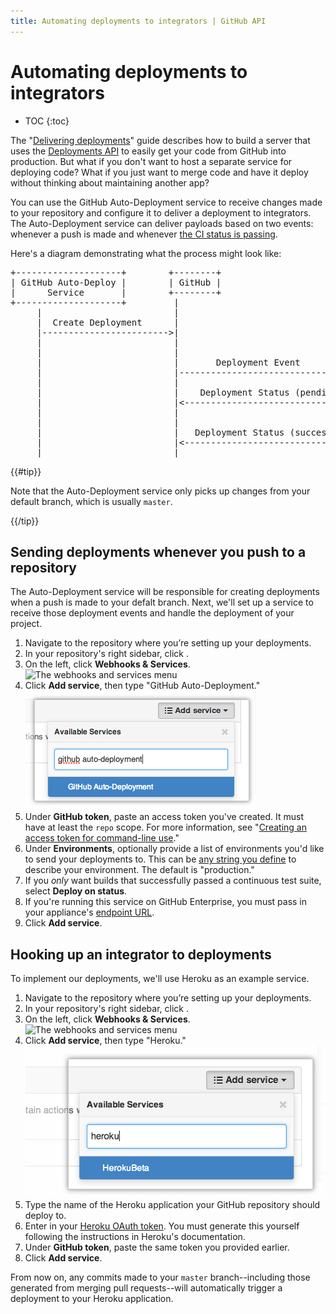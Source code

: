 ```yaml
---
title: Automating deployments to integrators | GitHub API
---
```


# Automating deployments to integrators

* TOC
{:toc}

The "[Delivering deployments](/guides/delivering-deployments/)" guide describes how to build a server that uses the [Deployments API][deploy API] to easily get your code from GitHub into production. But what if you don't want to host a separate service for deploying code? What if you just want to merge code and have it deploy without thinking about maintaining another app?

You can use the GitHub Auto-Deployment service to receive changes made to your repository and configure it to deliver a deployment to integrators. The Auto-Deployment service can deliver payloads based on two events: whenever a push is made and whenever [the CI status is passing](/guides/building-a-ci-server/).

Here's a diagram demonstrating what the process might look like:

<pre>
+--------------------+        +--------+                    +-----------+
| GitHub Auto-Deploy |        | GitHub |                    |  Heroku   |
|      Service       |        +--------+                    +-----------+
+--------------------+         |                                  |
     |                         |                                  |
     |  Create Deployment      |                                  |
     |------------------------>|                                  |
     |                         |                                  |
     |                         |                                  |
     |                         |       Deployment Event           |
     |                         |--------------------------------->|
     |                         |                                  |
     |                         |    Deployment Status (pending)   |
     |                         |<---------------------------------|
     |                         |                                  |
     |                         |                                  |
     |                         |   Deployment Status (success)    |
     |                         |<---------------------------------|
     |                         |                                  |
</pre>

{{#tip}}

Note that the Auto-Deployment service only picks up changes from your default branch, which is usually `master`.

{{/tip}}

## Sending deployments whenever you push to a repository

The Auto-Deployment service will be responsible for creating deployments when a push is made to your defalt branch. Next, we'll set up a service to receive those deployment events and handle the deployment of your project.

1. Navigate to the repository where you’re setting up your deployments.
2. In your repository's right sidebar, click <span aria-label="The edit icon" title="The edit icon" class="octicon octicon-tools"></span>.
3. On the left, click **Webhooks & Services**.
![The webhooks and services menu](https://github-images.s3.amazonaws.com/help/settings/webhooks_and_services_menu.png)
4. Click **Add service**, then type "GitHub Auto-Deployment." ![Adding the GitHub Auto-Deployment service](/images/add_github_autodeploy_service.png)
5. Under **GitHub token**, paste an access token you've created. It must have at least the `repo` scope. For more information, see "[Creating an access token for command-line use](https://help.github.com/articles/creating-an-access-token-for-command-line-use)."
6. Under **Environments**, optionally provide a list of environments you'd like to send your deployments to. This can be [any string you define](https://developer.github.com/v3/repos/deployments/#parameters) to describe your environment. The default is "production."
7. If you *only* want builds that successfully passed a continuous test suite, select **Deploy on status**.
8. If you're running this service on GitHub Enterprise, you must pass in your appliance's [endpoint URL](https://developer.github.com/v3/enterprise/#endpoint-urls).
9. Click **Add service**.

## Hooking up an integrator to deployments

To implement our deployments, we'll use Heroku as an example service.

1. Navigate to the repository where you’re setting up your deployments.
2. In your repository's right sidebar, click <span aria-label="The edit icon" title="The edit icon" class="octicon octicon-tools"></span>.
3. On the left, click **Webhooks & Services**.
![The webhooks and services menu](https://github-images.s3.amazonaws.com/help/settings/webhooks_and_services_menu.png)
4. Click **Add service**, then type "Heroku." ![Adding the GitHub Auto-Deployment service](/images/add_heroku_autodeploy_service.png)
5. Type the name of the Heroku application your GitHub repository should deploy to.
6. Enter in your [Heroku OAuth token](https://devcenter.heroku.com/articles/oauth#direct-authorization). You must generate this yourself following the instructions in Heroku's documentation.
7. Under **GitHub token**, paste the same token you provided earlier.
8. Click **Add service**.

From now on, any commits made to your `master` branch--including those generated from merging pull requests--will automatically trigger a deployment to your Heroku application.

[deploy API]: /v3/repos/deployments/

